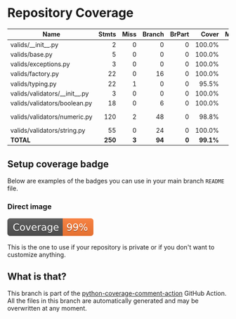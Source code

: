 # Repository Coverage



| Name                              |    Stmts |     Miss |   Branch |   BrPart |     Cover |   Missing |
|---------------------------------- | -------: | -------: | -------: | -------: | --------: | --------: |
| valids/\_\_init\_\_.py            |        2 |        0 |        0 |        0 |    100.0% |           |
| valids/base.py                    |        5 |        0 |        0 |        0 |    100.0% |           |
| valids/exceptions.py              |        3 |        0 |        0 |        0 |    100.0% |           |
| valids/factory.py                 |       22 |        0 |       16 |        0 |    100.0% |           |
| valids/typing.py                  |       22 |        1 |        0 |        0 |     95.5% |        22 |
| valids/validators/\_\_init\_\_.py |        3 |        0 |        0 |        0 |    100.0% |           |
| valids/validators/boolean.py      |       18 |        0 |        6 |        0 |    100.0% |           |
| valids/validators/numeric.py      |      120 |        2 |       48 |        0 |     98.8% |  224, 233 |
| valids/validators/string.py       |       55 |        0 |       24 |        0 |    100.0% |           |
|                         **TOTAL** |  **250** |    **3** |   **94** |    **0** | **99.1%** |           |


## Setup coverage badge

Below are examples of the badges you can use in your main branch `README` file.

### Direct image

[![Coverage badge](https://github.com/mvp-projects/valids/raw/python-coverage-comment-action-data/badge.svg)](https://github.com/mvp-projects/valids/tree/python-coverage-comment-action-data)

This is the one to use if your repository is private or if you don't want to customize anything.



## What is that?

This branch is part of the
[python-coverage-comment-action](https://github.com/marketplace/actions/python-coverage-comment)
GitHub Action. All the files in this branch are automatically generated and may be
overwritten at any moment.